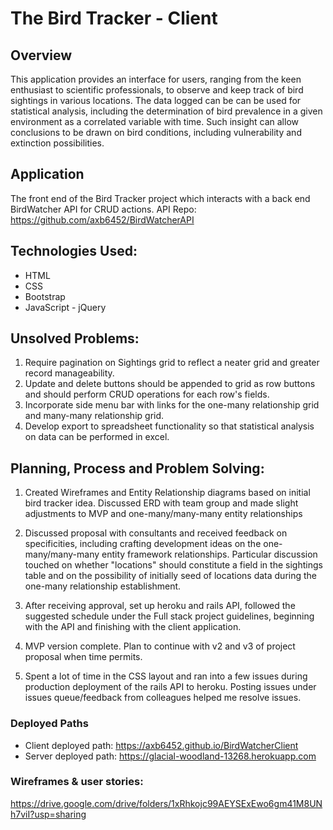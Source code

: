 # The Bird Tracker - Client

## Overview

This application provides an interface for users, ranging from the keen enthusiast to scientific professionals, to observe and keep track of bird sightings in various locations. The data logged can be can be used for statistical analysis, including the determination of bird prevalence in a given environment as a correlated variable with time. Such insight can allow conclusions to be drawn on bird conditions, including vulnerability and extinction possibilities.

## Application

The front end of the Bird Tracker project which interacts with a back end BirdWatcher API for CRUD actions. API Repo: https://github.com/axb6452/BirdWatcherAPI

## Technologies Used:

- HTML
- CSS
- Bootstrap
- JavaScript - jQuery

## Unsolved Problems:

1) Require pagination on Sightings grid to reflect a neater grid and greater record manageability.
2) Update and delete buttons should be appended to grid as row buttons and should perform CRUD operations for each row's fields.
3) Incorporate side menu bar with links for the one-many relationship grid and many-many relationship grid.
4) Develop export to spreadsheet functionality so that statistical analysis on data can be performed in excel.

## Planning, Process and Problem Solving:

1) Created Wireframes and Entity Relationship diagrams based on initial bird tracker idea. Discussed ERD with team group and made slight adjustments to MVP and one-many/many-many entity relationships

2) Discussed proposal with consultants and received feedback on specificities, including crafting development ideas on the  one-many/many-many entity framework relationships. Particular discussion touched on whether "locations" should constitute a field in the sightings table and on the possibility of initially seed of locations data during the one-many relationship establishment.

3) After receiving approval, set up heroku and rails API, followed the suggested schedule under the Full stack project guidelines, beginning with the API and finishing with the client application.

4) MVP version complete. Plan to continue with v2 and v3 of project proposal when time permits.

5) Spent a lot of time in the CSS layout and ran into a few issues during production deployment of the rails API to heroku. Posting issues under issues queue/feedback from colleagues helped me resolve issues.

### Deployed Paths

- Client deployed path: https://axb6452.github.io/BirdWatcherClient
- Server deployed path: https://glacial-woodland-13268.herokuapp.com

### Wireframes & user stories:

https://drive.google.com/drive/folders/1xRhkojc99AEYSExEwo6gm41M8UNh7viI?usp=sharing
